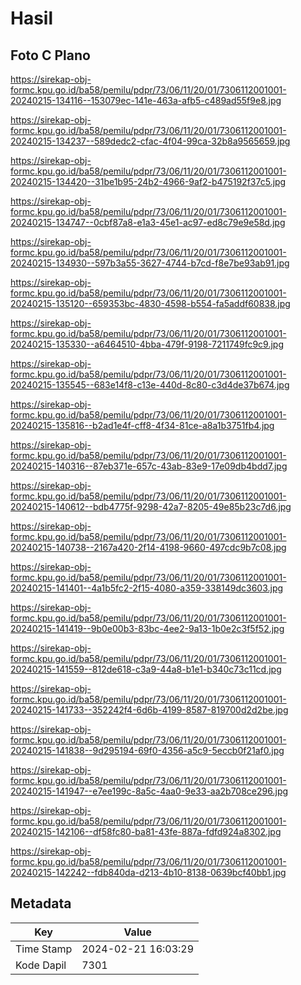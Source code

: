 # Hasil

## Foto C Plano

https://sirekap-obj-formc.kpu.go.id/ba58/pemilu/pdpr/73/06/11/20/01/7306112001001-20240215-134116--153079ec-141e-463a-afb5-c489ad55f9e8.jpg

https://sirekap-obj-formc.kpu.go.id/ba58/pemilu/pdpr/73/06/11/20/01/7306112001001-20240215-134237--589dedc2-cfac-4f04-99ca-32b8a9565659.jpg

https://sirekap-obj-formc.kpu.go.id/ba58/pemilu/pdpr/73/06/11/20/01/7306112001001-20240215-134420--31be1b95-24b2-4966-9af2-b475192f37c5.jpg

https://sirekap-obj-formc.kpu.go.id/ba58/pemilu/pdpr/73/06/11/20/01/7306112001001-20240215-134747--0cbf87a8-e1a3-45e1-ac97-ed8c79e9e58d.jpg

https://sirekap-obj-formc.kpu.go.id/ba58/pemilu/pdpr/73/06/11/20/01/7306112001001-20240215-134930--597b3a55-3627-4744-b7cd-f8e7be93ab91.jpg

https://sirekap-obj-formc.kpu.go.id/ba58/pemilu/pdpr/73/06/11/20/01/7306112001001-20240215-135120--659353bc-4830-4598-b554-fa5addf60838.jpg

https://sirekap-obj-formc.kpu.go.id/ba58/pemilu/pdpr/73/06/11/20/01/7306112001001-20240215-135330--a6464510-4bba-479f-9198-7211749fc9c9.jpg

https://sirekap-obj-formc.kpu.go.id/ba58/pemilu/pdpr/73/06/11/20/01/7306112001001-20240215-135545--683e14f8-c13e-440d-8c80-c3d4de37b674.jpg

https://sirekap-obj-formc.kpu.go.id/ba58/pemilu/pdpr/73/06/11/20/01/7306112001001-20240215-135816--b2ad1e4f-cff8-4f34-81ce-a8a1b3751fb4.jpg

https://sirekap-obj-formc.kpu.go.id/ba58/pemilu/pdpr/73/06/11/20/01/7306112001001-20240215-140316--87eb371e-657c-43ab-83e9-17e09db4bdd7.jpg

https://sirekap-obj-formc.kpu.go.id/ba58/pemilu/pdpr/73/06/11/20/01/7306112001001-20240215-140612--bdb4775f-9298-42a7-8205-49e85b23c7d6.jpg

https://sirekap-obj-formc.kpu.go.id/ba58/pemilu/pdpr/73/06/11/20/01/7306112001001-20240215-140738--2167a420-2f14-4198-9660-497cdc9b7c08.jpg

https://sirekap-obj-formc.kpu.go.id/ba58/pemilu/pdpr/73/06/11/20/01/7306112001001-20240215-141401--4a1b5fc2-2f15-4080-a359-338149dc3603.jpg

https://sirekap-obj-formc.kpu.go.id/ba58/pemilu/pdpr/73/06/11/20/01/7306112001001-20240215-141419--9b0e00b3-83bc-4ee2-9a13-1b0e2c3f5f52.jpg

https://sirekap-obj-formc.kpu.go.id/ba58/pemilu/pdpr/73/06/11/20/01/7306112001001-20240215-141559--812de618-c3a9-44a8-b1e1-b340c73c11cd.jpg

https://sirekap-obj-formc.kpu.go.id/ba58/pemilu/pdpr/73/06/11/20/01/7306112001001-20240215-141733--352242f4-6d6b-4199-8587-819700d2d2be.jpg

https://sirekap-obj-formc.kpu.go.id/ba58/pemilu/pdpr/73/06/11/20/01/7306112001001-20240215-141838--9d295194-69f0-4356-a5c9-5eccb0f21af0.jpg

https://sirekap-obj-formc.kpu.go.id/ba58/pemilu/pdpr/73/06/11/20/01/7306112001001-20240215-141947--e7ee199c-8a5c-4aa0-9e33-aa2b708ce296.jpg

https://sirekap-obj-formc.kpu.go.id/ba58/pemilu/pdpr/73/06/11/20/01/7306112001001-20240215-142106--df58fc80-ba81-43fe-887a-fdfd924a8302.jpg

https://sirekap-obj-formc.kpu.go.id/ba58/pemilu/pdpr/73/06/11/20/01/7306112001001-20240215-142242--fdb840da-d213-4b10-8138-0639bcf40bb1.jpg


## Metadata

| Key        | Value               |
| ---------- | ------------------- |
| Time Stamp | 2024-02-21 16:03:29 |
| Kode Dapil | 7301                |



